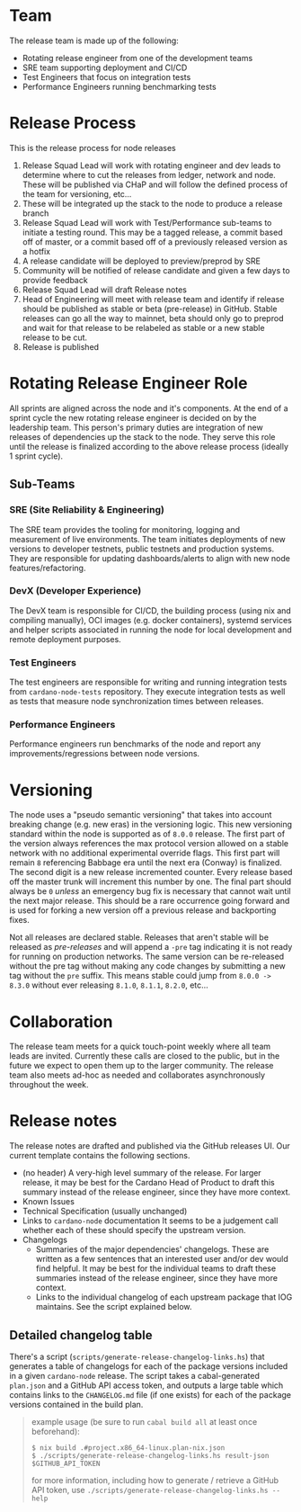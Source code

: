 # Team

The release team is made up of the following:

* Rotating release engineer from one of the development teams
* SRE team supporting deployment and CI/CD
* Test Engineers that focus on integration tests
* Performance Engineers running benchmarking tests

# Release Process

This is the release process for node releases

1. Release Squad Lead will work with rotating engineer and dev leads to determine where to cut the releases from ledger, network and node. These will be published via CHaP and will follow the defined process of the team for versioning, etc...
2. These will be integrated up the stack to the node to produce a release branch
3. Release Squad Lead will work with Test/Performance sub-teams to initiate a testing round. This may be a tagged release, a commit based off of master, or a commit
based off of a previously released version as a hotfix
4. A release candidate will be deployed to preview/preprod by SRE
5. Community will be notified of release candidate and given a few days to provide feedback
6. Release Squad Lead will draft Release notes
7. Head of Engineering will meet with release team and identify if release should be published as stable or beta (pre-release) in GitHub. Stable releases can go all the way to mainnet, beta should only go to preprod and wait for that release to be relabeled as stable or a new stable release to be cut.
8. Release is published

# Rotating Release Engineer Role

All sprints are aligned across the node and it's components. At the end of a sprint cycle the new rotating release engineer is decided on by the leadership team.
This person's primary duties are integration of new releases of dependencies up the stack to the node. They serve this role until the release is finalized
according to the above release process (ideally 1 sprint cycle).

## Sub-Teams

### SRE (Site Reliability & Engineering)

The SRE team provides the tooling for monitoring, logging and measurement of live environments. The team initiates deployments of new versions to developer
testnets, public testnets and production systems. They are responsible for updating dashboards/alerts to align with new node features/refactoring.

### DevX (Developer Experience)

The DevX team is responsible for CI/CD, the building process (using nix and compiling manually), OCI images (e.g. docker containers), systemd services
and helper scripts associated in running the node for local development and remote deployment purposes.

### Test Engineers

The test engineers are responsible for writing and running integration tests from `cardano-node-tests` repository. They execute integration tests as well as
tests that measure node synchronization times between releases.

### Performance Engineers

Performance engineers run benchmarks of the node and report any improvements/regressions between node versions.

# Versioning

The node uses a "pseudo semantic versioning" that takes into account breaking change (e.g. new eras) in the versioning logic. This new versioning
standard within the node is supported as of `8.0.0` release. The first part of the version always references the max protocol version allowed
on a stable network with no additional experimental override flags. This first part will remain `8` referencing Babbage era until the next era (Conway)
is finalized. The second digit is a new release incremented counter. Every release based off the master trunk will increment this number by one. The final
part should always be `0` *unless* an emergency bug fix is necessary that cannot wait until the next major release. This should be a rare occurrence going
forward and is used for forking a new version off a previous release and backporting fixes.

Not all releases are declared stable. Releases that aren't stable will be released as *pre-releases* and will append a `-pre` tag indicating it is not ready
for running on production networks. The same version can be re-released without the pre tag without making any code changes by submitting a new tag without the
`pre` suffix. This means stable could jump from `8.0.0 -> 8.3.0` without ever releasing `8.1.0`, `8.1.1`, `8.2.0`, etc...

# Collaboration

The release team meets for a quick touch-point weekly where all team leads are invited. Currently these calls are closed to the public, but in the future we expect
to open them up to the larger community. The release team also meets ad-hoc as needed and collaborates asynchronously throughout the week.

# Release notes

The release notes are drafted and published via the GitHub releases UI.
Our current template contains the following sections.

- (no header) A very-high level summary of the release.
  For larger release, it may be best for the Cardano Head of Product to draft this summary instead of the release engineer, since they have more context.
- Known Issues
- Technical Specification (usually unchanged)
- Links to `cardano-node` documentation
  It seems to be a judgement call whether each of these should specify the upstream version.
- Changelogs
   - Summaries of the major dependencies' changelogs.
     These are written as a few sentences that an interested user and/or dev would find helpful.
     It may be best for the individual teams to draft these summaries instead of the release engineer, since they have more context.
   - Links to the individual changelog of each upstream package that IOG maintains.
     See the script explained below.

## Detailed changelog table

There's a script (`scripts/generate-release-changelog-links.hs`) that generates a table of changelogs for each of the package versions included in a given `cardano-node` release. The script takes a cabal-generated `plan.json` and a GitHub API access token, and outputs a large table which contains links to the `CHANGELOG.md` file (if one exists) for each of the package versions contained in the build plan.

> example usage (be sure to run `cabal build all` at least once beforehand):
> ```
> $ nix build .#project.x86_64-linux.plan-nix.json
> $ ./scripts/generate-release-changelog-links.hs result-json $GITHUB_API_TOKEN
> ```
> for more information, including how to generate / retrieve a GitHub API token, use `./scripts/generate-release-changelog-links.hs --help`
